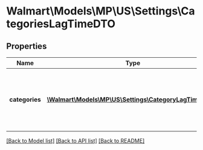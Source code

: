 # Walmart\Models\MP\US\Settings\CategoriesLagTimeDTO

## Properties

Name | Type | Description | Notes
------------ | ------------- | ------------- | -------------
**categories** | [**\Walmart\Models\MP\US\Settings\CategoryLagTimeDTO[]**](CategoryLagTimeDTO.md) | List of item setup category level lag time exceptions configured for seller | [optional]


[[Back to Model list]](./) [[Back to API list]](../../../../../README.md#supported-apis) [[Back to README]](../../../../../README.md)
